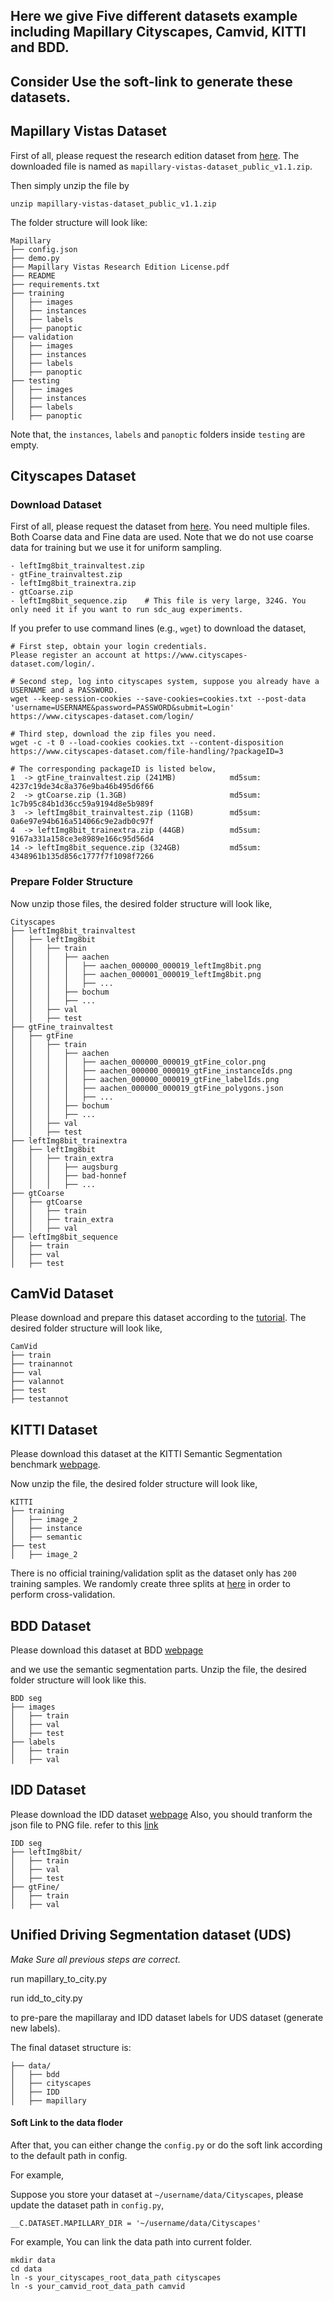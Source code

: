 
## Here we give Five different datasets example including Mapillary Cityscapes, Camvid, KITTI and BDD.
## Consider Use the soft-link to generate these datasets.

## Mapillary Vistas Dataset

First of all, please request the research edition dataset from [here](https://www.mapillary.com/dataset/vistas/). The downloaded file is named as `mapillary-vistas-dataset_public_v1.1.zip`.

Then simply unzip the file by
```shell
unzip mapillary-vistas-dataset_public_v1.1.zip
```

The folder structure will look like:
```
Mapillary
├── config.json
├── demo.py
├── Mapillary Vistas Research Edition License.pdf
├── README
├── requirements.txt
├── training
│   ├── images
│   ├── instances
│   ├── labels
│   ├── panoptic
├── validation
│   ├── images
│   ├── instances
│   ├── labels
│   ├── panoptic
├── testing
│   ├── images
│   ├── instances
│   ├── labels
│   ├── panoptic
```
Note that, the `instances`, `labels` and `panoptic` folders inside `testing` are empty. 


## Cityscapes Dataset

### Download Dataset
First of all, please request the dataset from [here](https://www.cityscapes-dataset.com/). You need multiple files.
Both Coarse data and Fine data are used. Note that we do not use coarse data for training but we use it for uniform sampling.
```
- leftImg8bit_trainvaltest.zip
- gtFine_trainvaltest.zip
- leftImg8bit_trainextra.zip
- gtCoarse.zip
- leftImg8bit_sequence.zip    # This file is very large, 324G. You only need it if you want to run sdc_aug experiments. 
```

If you prefer to use command lines (e.g., `wget`) to download the dataset,
```
# First step, obtain your login credentials.
Please register an account at https://www.cityscapes-dataset.com/login/.

# Second step, log into cityscapes system, suppose you already have a USERNAME and a PASSWORD.
wget --keep-session-cookies --save-cookies=cookies.txt --post-data 'username=USERNAME&password=PASSWORD&submit=Login' https://www.cityscapes-dataset.com/login/

# Third step, download the zip files you need.
wget -c -t 0 --load-cookies cookies.txt --content-disposition https://www.cityscapes-dataset.com/file-handling/?packageID=3

# The corresponding packageID is listed below,
1  -> gtFine_trainvaltest.zip (241MB)            md5sum: 4237c19de34c8a376e9ba46b495d6f66
2  -> gtCoarse.zip (1.3GB)                       md5sum: 1c7b95c84b1d36cc59a9194d8e5b989f
3  -> leftImg8bit_trainvaltest.zip (11GB)        md5sum: 0a6e97e94b616a514066c9e2adb0c97f
4  -> leftImg8bit_trainextra.zip (44GB)          md5sum: 9167a331a158ce3e8989e166c95d56d4
14 -> leftImg8bit_sequence.zip (324GB)           md5sum: 4348961b135d856c1777f7f1098f7266
```

### Prepare Folder Structure

Now unzip those files, the desired folder structure will look like,
```
Cityscapes
├── leftImg8bit_trainvaltest
│   ├── leftImg8bit
│   │   ├── train
│   │   │   ├── aachen
│   │   │   │   ├── aachen_000000_000019_leftImg8bit.png
│   │   │   │   ├── aachen_000001_000019_leftImg8bit.png
│   │   │   │   ├── ...
│   │   │   ├── bochum
│   │   │   ├── ...
│   │   ├── val
│   │   ├── test
├── gtFine_trainvaltest
│   ├── gtFine
│   │   ├── train
│   │   │   ├── aachen
│   │   │   │   ├── aachen_000000_000019_gtFine_color.png
│   │   │   │   ├── aachen_000000_000019_gtFine_instanceIds.png
│   │   │   │   ├── aachen_000000_000019_gtFine_labelIds.png
│   │   │   │   ├── aachen_000000_000019_gtFine_polygons.json
│   │   │   │   ├── ...
│   │   │   ├── bochum
│   │   │   ├── ...
│   │   ├── val
│   │   ├── test
├── leftImg8bit_trainextra
│   ├── leftImg8bit
│   │   ├── train_extra
│   │   │   ├── augsburg
│   │   │   ├── bad-honnef
│   │   │   ├── ...
├── gtCoarse
│   ├── gtCoarse
│   │   ├── train
│   │   ├── train_extra
│   │   ├── val
├── leftImg8bit_sequence
│   ├── train
│   ├── val
│   ├── test
```

## CamVid Dataset

Please download and prepare this dataset according to the [tutorial](https://github.com/alexgkendall/SegNet-Tutorial/tree/master/CamVid). The desired folder structure will look like,
```
CamVid
├── train
├── trainannot
├── val
├── valannot
├── test
├── testannot
```

## KITTI Dataset

Please download this dataset at the KITTI Semantic Segmentation benchmark [webpage](http://www.cvlibs.net/datasets/kitti/eval_semantics.php). 

Now unzip the file, the desired folder structure will look like,
```
KITTI
├── training
│   ├── image_2
│   ├── instance
│   ├── semantic
├── test
│   ├── image_2
```
There is no official training/validation split as the dataset only has `200` training samples. We randomly create three splits at [here](https://github.com/NVIDIA/semantic-segmentation/blob/master/datasets/kitti.py#L41-L44) in order to perform cross-validation. 

## BDD Dataset

Please download this dataset at BDD [webpage](https://bdd-data.berkeley.edu/)

and we use the semantic segmentation parts. Unzip the file, the desired folder structure will look like this.

```
BDD seg
├── images
│   ├── train
│   ├── val
│   ├── test
├── labels
│   ├── train
│   ├── val
```

## IDD Dataset 

Please download the IDD dataset [webpage](https://idd.insaan.iiit.ac.in/)
Also, you should tranform the json file to PNG file. refer to this [link](https://github.com/mseg-dataset/mseg-api/blob/master/download_scripts/mseg_remap_idd.sh#L17)


```
IDD seg
├── leftImg8bit/
│   ├── train
│   ├── val
│   ├── test
├── gtFine/
│   ├── train
│   ├── val
```

## Unified Driving Segmentation dataset (UDS)

*Make Sure all previous steps are correct.*

run mapillary_to_city.py

run idd_to_city.py 

to pre-pare the mapillaray and IDD dataset labels for UDS dataset (generate new labels).

The final dataset structure is: 

```
├── data/
│   ├── bdd
│   ├── cityscapes
│   ├── IDD
│   ├── mapillary
```

#### Soft Link to the data floder 
After that, you can either change the `config.py` or do the soft link according to the default path in config.

For example, 

Suppose you store your dataset at `~/username/data/Cityscapes`, please update the dataset path in `config.py`,
```
__C.DATASET.MAPILLARY_DIR = '~/username/data/Cityscapes'
``` 

For example, 
You can link the data path into current folder.

```
mkdir data 
cd data
ln -s your_cityscapes_root_data_path cityscapes
ln -s your_camvid_root_data_path camvid
```
